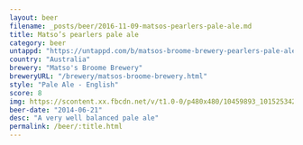 ```yaml
---
layout: beer
filename: _posts/beer/2016-11-09-matsos-pearlers-pale-ale.md
title: Matso’s pearlers pale ale
category: beer
untappd: "https://untappd.com/b/matsos-broome-brewery-pearlers-pale-ale/113425"
country: "Australia"
brewery: "Matso's Broome Brewery"
breweryURL: "/brewery/matsos-broome-brewery.html"
style: "Pale Ale - English"
score: 8
img: https://scontent.xx.fbcdn.net/v/t1.0-0/p480x480/10459893_10152534289713745_6169618167007300448_n.jpg?oh=33346fa3f2c8d8fdbb723d7b941b196a&oe=5AF417ED
beer-date: "2014-06-21"
desc: "A very well balanced pale ale"
permalink: /beer/:title.html
---
```

